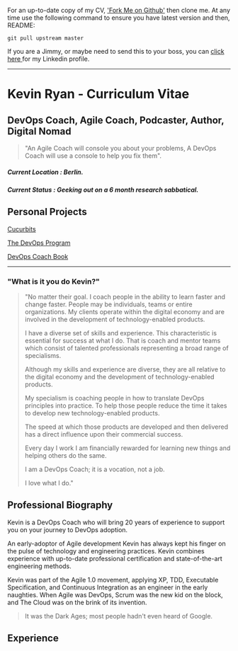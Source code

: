 For an up-to-date copy of my CV, ['Fork Me on Github'](https://github.com/DevOpsKev/cv) then clone me. At any time use the following command to ensure you have latest version and then, README:
```shell
git pull upstream master
```

If you are a Jimmy, or maybe need to send this to your boss, you can [click here ](https://linkedin.com/in/devopskev) for my Linkedin profile.

***

# Kevin Ryan - Curriculum Vitae

## DevOps Coach, Agile Coach, Podcaster, Author, Digital Nomad

> "An Agile Coach will console you about your problems, A DevOps Coach will use a console to help you fix them".

##### Current Location : Berlin.
##### Current Status : Geeking out on a 6 month research sabbatical.

## Personal Projects
[Cucurbits](https://github.com/DevOpsKev/cucurbits)

[The DevOps Program](https://github.com/DevOpsKev/devops-program)

[DevOps Coach Book](https://github.com/DevOpsKev/devops-coach)

***

### "What is it you do Kevin?"

>"No matter their goal. I coach people in the ability to learn faster and change faster. People may be individuals, teams or entire organizations. My clients operate within the digital economy and are involved in the development of technology-enabled products. 
>
>I have a diverse set of skills and experience. This characteristic is essential for success at what I do. That is coach and mentor teams which consist of talented professionals representing a broad range of specialisms.
>
>Although my skills and experience are diverse, they are all relative to the digital economy and the development of technology-enabled products. 
>
>My specialism is coaching people in how to translate DevOps principles into practice. To help those people reduce the time it takes to develop new technology-enabled products.
>
>The speed at which those products are developed and then delivered has a direct influence upon their commercial success.
>
>Every day I work I am financially rewarded for learning new things and helping others do the same.
>
>I am a DevOps Coach; it is a vocation, not a job.
>
>I love what I do."

## Professional Biography
Kevin is a DevOps Coach who will bring 20 years of experience to support you on your journey to DevOps adoption.

An early-adoptor of Agile development Kevin has always kept his finger on the pulse of technology and engineering practices. Kevin combines experience with up-to-date professional certification and state-of-the-art engineering methods.

Kevin was part of the Agile 1.0 movement, applying XP, TDD, Executable Specification, and Continuous Integration as an engineer in the early naughties. When Agile was DevOps, Scrum was the new kid on the block, and The Cloud was on the brink of its invention.

> It was the Dark Ages; most people hadn't even heard of Google.

## Experience

